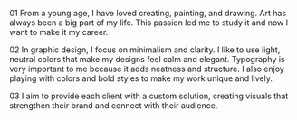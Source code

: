 01
From a young age, I have loved creating, painting, and drawing.
Art has always been a big part of my life. This passion led me to study it and now I want to make it my career.

02
In graphic design, I focus on minimalism and clarity. I like to use light, neutral colors that make my designs feel calm and elegant. 
Typography is very important to me because it adds neatness and structure. I also enjoy playing with colors and bold styles to make my work unique and lively.

03
I aim to provide each client with a custom solution, creating visuals that strengthen their brand and connect with their audience.
